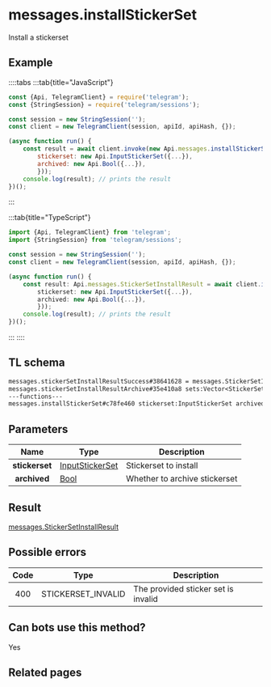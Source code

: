 # messages.installStickerSet

Install a stickerset

## Example

::::tabs
:::tab{title="JavaScript"}

```js
const {Api, TelegramClient} = require('telegram');
const {StringSession} = require('telegram/sessions');

const session = new StringSession('');
const client = new TelegramClient(session, apiId, apiHash, {});

(async function run() {
    const result = await client.invoke(new Api.messages.installStickerSet({
		stickerset: new Api.InputStickerSet({...}),
		archived: new Api.Bool({...}),
		}));
    console.log(result); // prints the result
})();

```

:::

:::tab{title="TypeScript"}

```ts
import {Api, TelegramClient} from 'telegram';
import {StringSession} from 'telegram/sessions';

const session = new StringSession('');
const client = new TelegramClient(session, apiId, apiHash, {});

(async function run() {
    const result: Api.messages.StickerSetInstallResult = await client.invoke(new Api.messages.installStickerSet({
		stickerset: new Api.InputStickerSet({...}),
		archived: new Api.Bool({...}),
		}));
    console.log(result); // prints the result
})();

```

:::
::::

## TL schema

```txt
messages.stickerSetInstallResultSuccess#38641628 = messages.StickerSetInstallResult;
messages.stickerSetInstallResultArchive#35e410a8 sets:Vector<StickerSetCovered> = messages.StickerSetInstallResult;
---functions---
messages.installStickerSet#c78fe460 stickerset:InputStickerSet archived:Bool = messages.StickerSetInstallResult;
```

## Parameters

|      Name      | Type                                                              | Description                   |
| :------------: | ----------------------------------------------------------------- | ----------------------------- |
| **stickerset** | [InputStickerSet](https://core.telegram.org/type/InputStickerSet) | Stickerset to install         |
|  **archived**  | [Bool](https://core.telegram.org/type/Bool)                       | Whether to archive stickerset |

## Result

[messages.StickerSetInstallResult](https://core.telegram.org/type/messages.StickerSetInstallResult)

## Possible errors

| Code | Type               | Description                         |
| :--: | ------------------ | ----------------------------------- |
| 400  | STICKERSET_INVALID | The provided sticker set is invalid |

## Can bots use this method?

Yes

## Related pages
